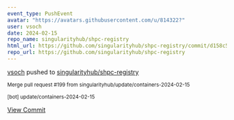 ```yaml
---
event_type: PushEvent
avatar: "https://avatars.githubusercontent.com/u/814322?"
user: vsoch
date: 2024-02-15
repo_name: singularityhub/shpc-registry
html_url: https://github.com/singularityhub/shpc-registry/commit/d158c56e596c0c0a45d755d179a2a037fcccf8d3
repo_url: https://github.com/singularityhub/shpc-registry
---
```


<a href='https://github.com/vsoch' target='_blank'>vsoch</a> pushed to <a href='https://github.com/singularityhub/shpc-registry' target='_blank'>singularityhub/shpc-registry</a>

<small>Merge pull request #199 from singularityhub/update/containers-2024-02-15

[bot] update/containers-2024-02-15</small>

<a href='https://github.com/singularityhub/shpc-registry/commit/d158c56e596c0c0a45d755d179a2a037fcccf8d3' target='_blank'>View Commit</a>